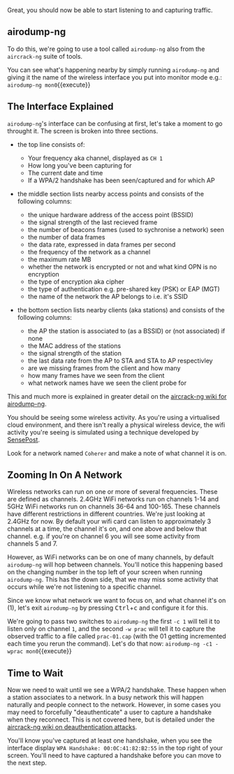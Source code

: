 Great, you should now be able to start listening to and capturing traffic.

## airodump-ng

To do this, we're going to use a tool called `airodump-ng` also from the `aircrack-ng` suite of tools.

You can see what's happening nearby by simply running `airodump-ng` and giving it the name of the wireless interface you put into monitor mode e.g.:
`airodump-ng mon0`{{execute}}

## The Interface Explained

`airodump-ng`'s interface can be confusing at first, let's take a moment to go throught it. The screen is broken into three sections.

* the top line consists of:
  * Your frequency aka channel, displayed as `CH 1`
  * How long you've been capturing for
  * The current date and time
  * If a WPA/2 handshake has been seen/captured and for which AP

* the middle section lists nearby access points and consists of the following columns:
  * the unique hardware address of the access point (BSSID)
  * the signal strength of the last recieved frame
  * the number of beacons frames (used to sychronise a network) seen
  * the number of data frames
  * the data rate, expressed in data frames per second
  * the frequency of the network as a channel
  * the maximum rate MB
  * whether the network is encrypted or not and what kind OPN is no encryption
  * the type of encryption aka cipher
  * the type of authentication e.g. pre-shared key (PSK) or EAP (MGT)
  * the name of the network the AP belongs to i.e. it's SSID

* the bottom section lists nearby clients (aka stations) and consists of the following columns:
  * the AP the station is associated to (as a BSSID) or (not associated) if none
  * the MAC address of the stations
  * the signal strength of the station
  * the last data rate from the AP to STA and STA to AP respectivley
  * are we missing frames from the client and how many
  * how many frames have we seen from the client
  * what network names have we seen the client probe for

This and much more is explained in greater detail on the [aircrack-ng wiki for airodump-ng](http://www.aircrack-ng.org/doku.php?id=airodump-ng).

You should be seeing some wireless activity. As you're using a virtualised cloud environment, and there isn't really a physical wireless device, the wifi activity you're seeing is simulated using a technique developed by [SensePost](https://sensepost.com).

Look for a network named `Coherer` and make a note of what channel it is on.

## Zooming In On A Network

Wireless networks can run on one or more of several frequencies. These are defined as channels. 2.4GHz WiFi networks run on channels 1-14 and 5GHz WiFi networks run on channels 36-64 and 100-165. These channels have different restrictions in different countries. We're just looking at 2.4GHz for now. By default your wifi card can listen to approximately 3 channels at a time, the channel it's on, and one above and below that channel. e.g. if you're on channel 6 you will see some activity from channels 5 and 7. 

However, as WiFi networks can be on one of many channels, by default `airodump-ng` will hop between channels. You'll notice this happening based on the changing number in the top left of your screen when running `airodump-ng`. This has the down side, that we may miss some activity that occurs while we're not listening to a specific channel.

Since we know what network we want to focus on, and what channel it's on (1), let's exit `airodump-ng` by pressing <kbd>Ctrl</kbd>+<kbd>c</kbd> and configure it for this.

We're going to pass two switches to `airodump-ng` the first `-c 1` will tell it to listen only on channel `1`, and the second `-w prac` will tell it to capture the observed traffic to a file called `prac-01.cap` (with the 01 getting incremented each time you rerun the command). Let's do that now:
`airodump-ng -c1 -wprac mon0`{{execute}}

## Time to Wait

Now we need to wait until we see a WPA/2 handshake. These happen when a station associates to a network. In a busy network this will happen naturally and people connect to the network. However, in some cases you may need to forcefully "deauthenticate" a user to capture a handshake when they reconnect. This is not covered here, but is detailed under the [aircrack-ng wiki on deauthentication attacks](http://www.aircrack-ng.org/~~v/doku.php?id=deauthentication).

You'll know you've captured at least one handshake, when you see the interface display `WPA Handshake: 00:0C:41:82:B2:55` in the top right of your screen. You'll need to have captured a handshake before you can move to the next step.
